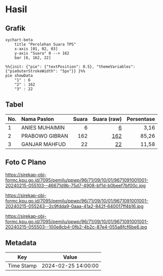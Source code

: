 # Hasil

## Grafik

```mermaid
xychart-beta
    title "Perolehan Suara TPS"
    x-axis [01, 02, 03]
    y-axis "Suara" 0 --> 162
    bar [6, 162, 22]
```

```mermaid
%%{init: {"pie": {"textPosition": 0.5}, "themeVariables": {"pieOuterStrokeWidth": "5px"}} }%%
pie showData
    "1" : 6
    "2" : 162
    "3" : 22
```

## Tabel

| No. | Nama Paslon    | Suara | Suara (raw) | Persentase |
|:--- |:-------------- | -----:| -----------:| ----------:|
| 1   | ANIES MUHAIMIN | 6     | [6][p-1]    | 3,16       |
| 2   | PRABOWO GIBRAN | 162   | [162][p-2]  | 85,26      |
| 3   | GANJAR MAHFUD  | 22    | [22][p-3]   | 11,58      |


[p-1]: https://github.com/gigit-pemilu/pemilu-2024-96-papua-barat-daya/blob/main/pilpres/hitung-suara/sub/96-papua-barat-daya/sub/71-kota-sorong/sub/09-malaimsimsa/sub/1001-klagete/sub/001-tps/sub/paslon-1.txt
[p-2]: https://github.com/gigit-pemilu/pemilu-2024-96-papua-barat-daya/blob/main/pilpres/hitung-suara/sub/96-papua-barat-daya/sub/71-kota-sorong/sub/09-malaimsimsa/sub/1001-klagete/sub/001-tps/sub/paslon-2.txt
[p-3]: https://github.com/gigit-pemilu/pemilu-2024-96-papua-barat-daya/blob/main/pilpres/hitung-suara/sub/96-papua-barat-daya/sub/71-kota-sorong/sub/09-malaimsimsa/sub/1001-klagete/sub/001-tps/sub/paslon-3.txt

## Foto C Plano

https://sirekap-obj-formc.kpu.go.id/7095/pemilu/ppwp/96/71/09/10/01/9671091001001-20240215-055103--46671d9b-75d7-4908-bf1d-b0beef7bf00c.jpg

https://sirekap-obj-formc.kpu.go.id/7095/pemilu/ppwp/96/71/09/10/01/9671091001001-20240215-055243--2c9fdda9-0aaa-41a2-842f-640017ff4b16.jpg

https://sirekap-obj-formc.kpu.go.id/7095/pemilu/ppwp/96/71/09/10/01/9671091001001-20240215-055503--100e8cb4-0fb2-4b2c-87e4-055a8fcf6be6.jpg


## Metadata

| Key        | Value               |
| ---------- | ------------------- |
| Time Stamp | 2024-02-25 14:00:00 |



